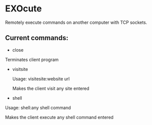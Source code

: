 # EXOcute
Remotely execute commands on another computer with TCP sockets.

## Current commands:                                                                                                                  
* close 

Terminates client program

* visitsite

  Usage:
  visitesite:website url
  
  Makes the client visit any site entered

* shell 

Usage:
shell:any shell command

Makes the client execute any shell command entered

